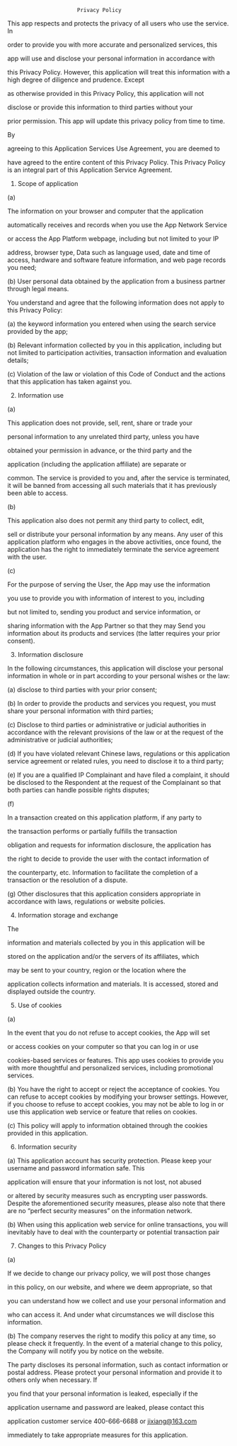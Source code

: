 
                          Privacy Policy

This app respects and protects the privacy of all users who use the service. In

order to provide you with more accurate and personalized services, this

app will use and disclose your personal information in accordance with

this Privacy Policy. However, this application will treat this information with a high degree of diligence and prudence. Except

as otherwise provided in this Privacy Policy, this application will not

disclose or provide this information to third parties without your

prior permission. This app will update this privacy policy from time to time.

By

agreeing to this Application Services Use Agreement, you are deemed to

have agreed to the entire content of this Privacy Policy. This Privacy Policy is an integral part of this Application Service Agreement.

1. Scope of application

(a)

The information on your browser and computer that the application

automatically receives and records when you use the App Network Service

or access the App Platform webpage, including but not limited to your IP

address, browser type, Data such as language used, date and time of access, hardware and software feature information, and web page records you need;

(b) User personal data obtained by the application from a business partner through legal means.

You understand and agree that the following information does not apply to this Privacy Policy:

(a) the keyword information you entered when using the search service provided by the app;

(b) Relevant information collected by you in this application, including but not limited to participation activities, transaction information and evaluation details;

(c) Violation of the law or violation of this Code of Conduct and the actions that this application has taken against you.

2. Information use

(a)

This application does not provide, sell, rent, share or trade your

personal information to any unrelated third party, unless you have

obtained your permission in advance, or the third party and the

application (including the application affiliate) are separate or

common. The service is provided to you and, after the service is terminated, it will be banned from accessing all such materials that it has previously been able to access.

(b)

This application also does not permit any third party to collect, edit,

sell or distribute your personal information by any means. Any user of this application platform who engages in the above activities, once found, the application has the right to immediately terminate the service agreement with the user.

(c)

For the purpose of serving the User, the App may use the information

you use to provide you with information of interest to you, including

but not limited to, sending you product and service information, or

sharing information with the App Partner so that they may Send you information about its products and services (the latter requires your prior consent).

3. Information disclosure

In the following circumstances, this application will disclose your personal information in whole or in part according to your personal wishes or the law:

(a) disclose to third parties with your prior consent;

(b) In order to provide the products and services you request, you must share your personal information with third parties;

(c) Disclose to third parties or administrative or judicial authorities in accordance with the relevant provisions of the law or at the request of the administrative or judicial authorities;

(d) If you have violated relevant Chinese laws, regulations or this application service agreement or related rules, you need to disclose it to a third party;

(e) If you are a qualified IP Complainant and have filed a complaint, it should be disclosed to the Respondent at the request of the Complainant so that both parties can handle possible rights disputes;

(f)

In a transaction created on this application platform, if any party to

the transaction performs or partially fulfills the transaction

obligation and requests for information disclosure, the application has

the right to decide to provide the user with the contact information of

the counterparty, etc. Information to facilitate the completion of a transaction or the resolution of a dispute.

(g) Other disclosures that this application considers appropriate in accordance with laws, regulations or website policies.

4. Information storage and exchange

The

information and materials collected by you in this application will be

stored on the application and/or the servers of its affiliates, which

may be sent to your country, region or the location where the

application collects information and materials. It is accessed, stored and displayed outside the country.

5. Use of cookies

(a)

In the event that you do not refuse to accept cookies, the App will set

or access cookies on your computer so that you can log in or use

cookies-based services or features. This app uses cookies to provide you with more thoughtful and personalized services, including promotional services.

(b) You have the right to accept or reject the acceptance of cookies. You can refuse to accept cookies by modifying your browser settings. However, if you choose to refuse to accept cookies, you may not be able to log in or use this application web service or feature that relies on cookies.

(c) This policy will apply to information obtained through the cookies provided in this application.

6. Information security

(a) This application account has security protection. Please keep your username and password information safe. This

application will ensure that your information is not lost, not abused

or altered by security measures such as encrypting user passwords. Despite the aforementioned security measures, please also note that there are no “perfect security measures” on the information network.

(b) When using this application web service for online transactions, you will inevitably have to deal with the counterparty or potential transaction pair

7. Changes to this Privacy Policy

(a)

If we decide to change our privacy policy, we will post those changes

in this policy, on our website, and where we deem appropriate, so that

you can understand how we collect and use your personal information and

who can access it. And under what circumstances we will disclose this information.

(b) The company reserves the right to modify this policy at any time, so please check it frequently. In the event of a material change to this policy, the Company will notify you by notice on the website.

The party discloses its personal information, such as contact information or postal address. Please protect your personal information and provide it to others only when necessary. If

you find that your personal information is leaked, especially if the

application username and password are leaked, please contact this

application customer service 400-666-6688 or jixiang@163.com

immediately to take appropriate measures for this application.
